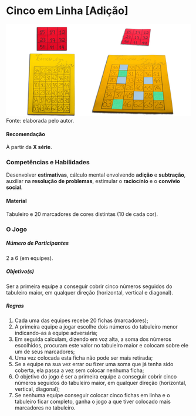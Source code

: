 # Cinco em Linha [Adição]  

![Cinco em Linha (Adição)](/imagens/jogos/cinco-em-linha-adicao.png "Cinco em Linha (Adição)")  
Fonte: elaborada pelo autor.  

#### <i class="fa fa-thumbs-o-up"></i> Recomendação  
À partir da **X série**.  

### <i class="fa fa-child"></i> Competências e Habilidades  
Desenvolver **estimativas**, cálculo mental envolvendo **adição** e **subtração**, auxiliar na **resolução de problemas**, estimular o **raciocínio** e o **convívio social**.  

#### <i class="fa fa-scissors"></i> Material  
Tabuleiro e 20 marcadores de cores distintas (10 de cada cor).  

### <div class="row text-center">O Jogo</div>  
##### <i class="fa fa-users"></i> Número de Participantes  
2 a 6 (em equipes).  

##### <i class="fa fa-trophy"></i> Objetivo(s)  
Ser a primeira equipe a conseguir cobrir cinco números seguidos do tabuleiro maior, em qualquer direção (horizontal, vertical e diagonal).  

##### <i class="fa fa-thumb-tack"></i> Regras  
1.	Cada uma das equipes recebe 20 fichas (marcadores);  
2.	A primeira equipe a jogar escolhe dois números do tabuleiro menor indicando-as à equipe adversária;  
3.	Em seguida calculam, dizendo em voz alta, a soma dos números escolhidos, procuram este valor no tabuleiro maior e colocam sobre ele um de seus marcadores;  
4.	Uma vez colocada esta ficha não pode ser mais retirada;  
5.	Se a equipe na sua vez errar ou fizer uma soma que já tenha sido coberta, ela passa a vez sem colocar nenhuma ficha;  
6.	O objetivo do jogo é ser a primeira equipe a conseguir cobrir cinco números seguidos do tabuleiro maior, em qualquer direção (horizontal, vertical, diagonal);  
7.	Se nenhuma equipe conseguir colocar cinco fichas em linha e o tabuleiro ficar completo, ganha o jogo a que tiver colocado mais marcadores no tabuleiro.  
